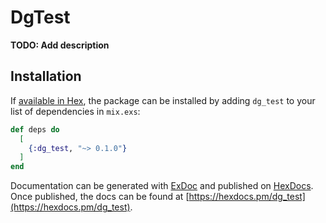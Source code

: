 # DgTest

**TODO: Add description**

## Installation

If [available in Hex](https://hex.pm/docs/publish), the package can be installed
by adding `dg_test` to your list of dependencies in `mix.exs`:

```elixir
def deps do
  [
    {:dg_test, "~> 0.1.0"}
  ]
end
```

Documentation can be generated with [ExDoc](https://github.com/elixir-lang/ex_doc)
and published on [HexDocs](https://hexdocs.pm). Once published, the docs can
be found at [https://hexdocs.pm/dg_test](https://hexdocs.pm/dg_test).

